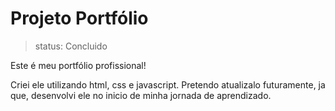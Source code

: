 # Projeto Portfólio

> status: Concluido

 Este é meu portfólio profissional!

Criei ele utilizando html, css e javascript. Pretendo atualizalo futuramente, ja que, desenvolvi ele no inicio de minha jornada de aprendizado.
